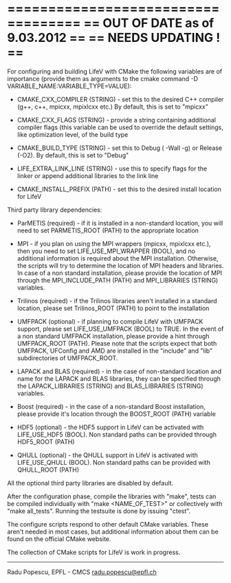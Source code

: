===================================
==  OUT OF DATE as of 9.03.2012  ==
==  NEEDS UPDATING !             ==
===================================

For configuring and building LifeV with CMake the following variables are of importance
(provide them as arguments to the cmake command -D VARIABLE_NAME:VARIABLE_TYPE=VALUE):

* CMAKE_CXX_COMPILER (STRING) - set this to the desired C++ compiler (g++, c++, mpicxx, mpixlcxx etc.)
        By default, this is set to "mpicxx"
* CMAKE_CXX_FLAGS (STRING) - provide a string containing additional compiler flags (this variable
        can be used to override the default settings, like optimization level, of the build type
* CMAKE_BUILD_TYPE (STRING) - set this to Debug ( -Wall -g) or Release (-O2).
        By default, this is set to "Debug"

* LIFE_EXTRA_LINK_LINE (STRING) - use this to specify flags for the linker or append additional libraries
        to the link line

* CMAKE_INSTALL_PREFIX (PATH) - set this to the desired install location for LifeV

Third party library dependencies:

* ParMETIS (required) - if it is installed in a non-standard location, you will need to set
        PARMETIS_ROOT (PATH) to the appropriate location

* MPI - if you plan on using the MPI wrappers (mpicxx, mpixlcxx etc.), then you need to set
        LIFE_USE_MPI_WRAPPER (BOOL), and no additional information is required about the MPI installation.
        Otherwise, the scripts will try to determine the location of MPI headers and libraries.
        In case of a non standard installation, please provide the location of MPI through the
        MPI_INCLUDE_PATH (PATH) and MPI_LIBRARIES (STRING) variables.

* Trilinos (required) - if the Trilinos libraries aren't installed in a standard location,
        please set Trilinos_ROOT (PATH) to point to the installation

* UMFPACK (optional) - if planning to compile LifeV with UMFPACK support, please set LIFE_USE_UMFPACK
        (BOOL) to TRUE. In the event of a non standard UMFPACK installation, please provide a hint
        through UMFPACK_ROOT (PATH). Please note that the scripts expect that both UMFPACK, UFConfig and
        AMD are installed in the "include" and "lib" subdirectories of UMFPACK_ROOT.

* LAPACK and BLAS (required) - in the case of non-standard location and name for the LAPACK and BLAS
        libraries, they can be specified through the LAPACK_LIBRARIES (STRING) and BLAS_LIBRARIES (STRING)
        variables.

* Boost (required) - in the case of a non-standard Boost installation, please provide it's location
        through the BOOST_ROOT (PATH) variable

* HDF5 (optional) - the HDF5 support in LifeV can be activated with LIFE_USE_HDF5 (BOOL).
        Non standard paths can be provided through HDF5_ROOT (PATH)

* QHULL (optional) - the QHULL support in LifeV is activated with LIFE_USE_QHULL (BOOL).
        Non standard paths can be provided with QHULL_ROOT (PATH)

All the optional third party libraries are disabled by default.

After the configuration phase, compile the libraries with "make", tests can be compiled individually with
"make <NAME_OF_TEST>" or collectively with "make all_tests". Running the testsuite is done by issuing
"ctest".



The configure scripts respond to other default CMake variables. These aren't needed in most cases, but
additional information about them can be found on the official CMake website.


The collection of CMake scripts for LifeV is work in progress.

----------------------------------------------------------------------------
Radu Popescu, EPFL - CMCS
<radu.popescu@epfl.ch>
